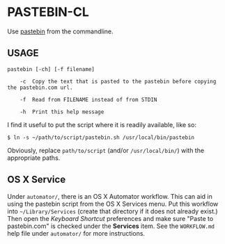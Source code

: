 # PASTEBIN-CL

Use [pastebin][pb] from the commandline.

[pb]: http://pastebin.com/


## USAGE

    pastebin [-ch] [-f filename]

        -c  Copy the text that is pasted to the pastebin before copying the pastebin.com url.

        -f  Read from FILENAME instead of from STDIN

        -h  Print this help message

I find it useful to put the script where it is readily available, like so:

    $ ln -s ~/path/to/script/pastebin.sh /usr/local/bin/pastebin
    
Obviously, replace `path/to/script` (and/or `/usr/local/bin/`) with the appropriate paths.

## OS X Service

Under `automator/`, there is an OS X Automator workflow. This can aid in using the pastebin script from the OS X Services menu. Put this workflow into `~/Library/Services` (create that directory if it does not already exist.) Then open the *Keyboard Shortcut* preferences and make sure "Paste to pastebin.com" is checked under the **Services** item. See the `WORKFLOW.md` help file under `automator/` for more instructions.